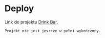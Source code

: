 # Deploy

Link do projektu [Drink Bar](https://filip96zx.github.io/DrinkBar/).


`Projekt nie jest jeszcze w pełni wykończony.`

